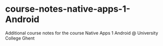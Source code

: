 # course-notes-native-apps-1-Android
Additional course notes for the course Native Apps 1 Android @ University College Ghent
